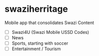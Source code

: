 # swaziherritage
Mobile app that consolidates Swazi Content


* [ ] Swazi4U (Swazi Mobile USSD Codes)
* [ ] News 
* [ ] Sports, starting with soccer
* [ ] Entertainment / Tourism
